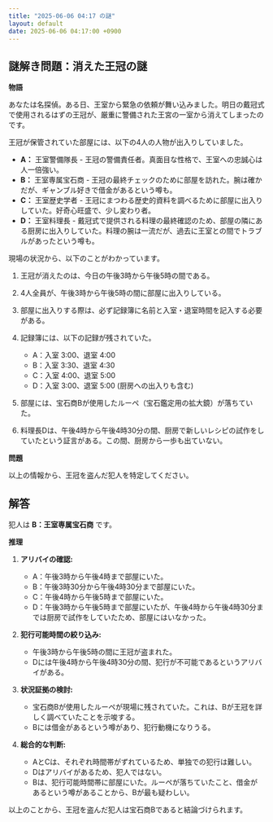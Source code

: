 ```yaml
---
title: "2025-06-06 04:17 の謎"
layout: default
date: 2025-06-06 04:17:00 +0900
---
```

## 謎解き問題：消えた王冠の謎

**物語**

あなたは名探偵。ある日、王室から緊急の依頼が舞い込みました。明日の戴冠式で使用されるはずの王冠が、厳重に警備された王宮の一室から消えてしまったのです。

王冠が保管されていた部屋には、以下の4人の人物が出入りしていました。

*   **A：** 王室警備隊長 - 王冠の警備責任者。真面目な性格で、王室への忠誠心は人一倍強い。
*   **B：** 王室専属宝石商 - 王冠の最終チェックのために部屋を訪れた。腕は確かだが、ギャンブル好きで借金があるという噂も。
*   **C：** 王室歴史学者 - 王冠にまつわる歴史的資料を調べるために部屋に出入りしていた。好奇心旺盛で、少し変わり者。
*   **D：** 王室料理長 - 戴冠式で提供される料理の最終確認のため、部屋の隣にある厨房に出入りしていた。料理の腕は一流だが、過去に王室との間でトラブルがあったという噂も。

現場の状況から、以下のことがわかっています。

1.  王冠が消えたのは、今日の午後3時から午後5時の間である。
2.  4人全員が、午後3時から午後5時の間に部屋に出入りしている。
3.  部屋に出入りする際は、必ず記録簿に名前と入室・退室時間を記入する必要がある。
4.  記録簿には、以下の記録が残されていた。

    *   A：入室 3:00、退室 4:00
    *   B：入室 3:30、退室 4:30
    *   C：入室 4:00、退室 5:00
    *   D：入室 3:00、退室 5:00 (厨房への出入りも含む)

5.  部屋には、宝石商Bが使用したルーペ（宝石鑑定用の拡大鏡）が落ちていた。
6.  料理長Dは、午後4時から午後4時30分の間、厨房で新しいレシピの試作をしていたという証言がある。この間、厨房から一歩も出ていない。

**問題**

以上の情報から、王冠を盗んだ犯人を特定してください。

## 解答

犯人は **B：王室専属宝石商** です。

**推理**

1.  **アリバイの確認:**

    *   A：午後3時から午後4時まで部屋にいた。
    *   B：午後3時30分から午後4時30分まで部屋にいた。
    *   C：午後4時から午後5時まで部屋にいた。
    *   D：午後3時から午後5時まで部屋にいたが、午後4時から午後4時30分までは厨房で試作をしていたため、部屋にはいなかった。
2.  **犯行可能時間の絞り込み:**

    *   午後3時から午後5時の間に王冠が盗まれた。
    *   Dには午後4時から午後4時30分の間、犯行が不可能であるというアリバイがある。
3.  **状況証拠の検討:**

    *   宝石商Bが使用したルーペが現場に残されていた。これは、Bが王冠を詳しく調べていたことを示唆する。
    *   Bには借金があるという噂があり、犯行動機になりうる。
4.  **総合的な判断:**

    *   AとCは、それぞれ時間帯がずれているため、単独での犯行は難しい。
    *   Dはアリバイがあるため、犯人ではない。
    *   Bは、犯行可能時間帯に部屋にいた。ルーペが落ちていたこと、借金があるという噂があることから、Bが最も疑わしい。

以上のことから、王冠を盗んだ犯人は宝石商Bであると結論づけられます。
